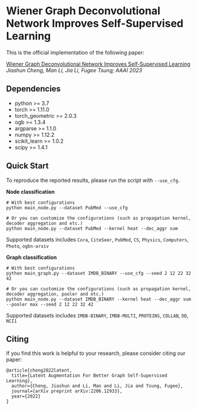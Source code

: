 # Wiener Graph Deconvolutional Network Improves Self-Supervised Learning

This is the official implementation of the following paper:

[Wiener Graph Deconvolutional Network Improves Self-Supervised Learning](https://arxiv.org/abs/2206.12933)  
*Jiashun Cheng, Man Li, Jia Li, Fugee Tsung; AAAI 2023*

Dependencies
----------------------
- python >= 3.7
- torch >= 1.11.0
- torch_geometric >= 2.0.3
- ogb >= 1.3.4
- argparse >= 1.1.0
- numpy >= 1.12.2
- scikit_learn >= 1.0.2
- scipy >= 1.4.1

Quick Start
----------------------

To reproduce the reported results, please run the script with `--use_cfg`.

**Node classification**

```
# With best configurations
python main_node.py --dataset PubMed --use_cfg

# Or you can customize the configurations (such as propagation kernel, decoder aggregation and etc.)
python main_node.py --dataset PubMed --kernel heat --dec_aggr sum 
```

Supported datasets includes `Cora`, `CiteSeer`, `PubMed`, `CS`, `Physics`, `Computers`, `Photo`, `ogbn-arxiv`

**Graph classification**

```
# With best configurations
python main_graph.py --dataset IMDB_BINARY --use_cfg --seed 2 12 22 32 42

# Or you can customize the configurations (such as propagation kernel, decoder aggregation, pooler and etc.)
python main_node.py --dataset IMDB_BINARY --kernel heat --dec_aggr sum --pooler max --seed 2 12 22 32 42
```

Supported datasets includes `IMDB-BINARY`, `IMDB-MULTI`, `PROTEINS`, `COLLAB`, `DD`, `NCI1`

Citing
----------------------

If you find this work is helpful to your research, please consider citing our paper:

```
@article{cheng2022latent,
  title={Latent Augmentation For Better Graph Self-Supervised Learning},
  author={Cheng, Jiashun and Li, Man and Li, Jia and Tsung, Fugee},
  journal={arXiv preprint arXiv:2206.12933},
  year={2022}
}
```
